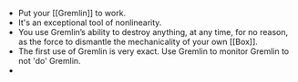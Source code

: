 - Put your [[Gremlin]] to work.
- It's an exceptional tool of nonlinearity.
- You use Gremlin’s ability to destroy anything, at any time, for no reason, as the force to dismantle the mechanicality of your own [[Box]].
- The first use of Gremlin is very exact. Use Gremlin to monitor Gremlin to not 'do' Gremlin.
-